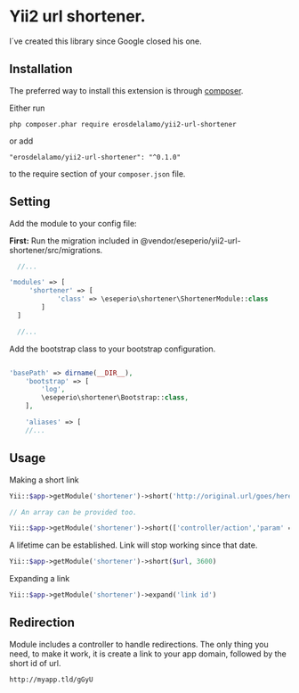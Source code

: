 # Yii2 url shortener.

I´ve created this library since Google closed his one.


## Installation

The preferred way to install this extension is through [composer](http://getcomposer.org/download/).

Either run

```
php composer.phar require erosdelalamo/yii2-url-shortener
```

or add

```
"erosdelalamo/yii2-url-shortener": "^0.1.0"
```

to the require section of your `composer.json` file.


## Setting

Add the module to your config file:

**First:** Run the migration included in @vendor/eseperio/yii2-url-shortener/src/migrations.

```php
  //...

'modules' => [
     'shortener' => [
            'class' => \eseperio\shortener\ShortenerModule::class
        ]
  ]

  //...

```

Add the bootstrap class to your bootstrap configuration.
```php

'basePath' => dirname(__DIR__),
    'bootstrap' => [
        'log',
        \eseperio\shortener\Bootstrap::class,
    ],

    'aliases' => [
    //...
```

## Usage


Making a short link

```php
Yii::$app->getModule('shortener')->short('http://original.url/goes/here')

// An array can be provided too.

Yii::$app->getModule('shortener')->short(['controller/action','param' => 'value'])
```

A lifetime can be established. Link will stop working since that date.

```php
Yii::$app->getModule('shortener')->short($url, 3600)
```

Expanding a link

```php
Yii::$app->getModule('shortener')->expand('link id')
```

## Redirection
Module includes a controller to handle redirections. The only thing you need, to make it work, it is create a link to your app domain, followed by the short id of url.

`http://myapp.tld/gGyU`

